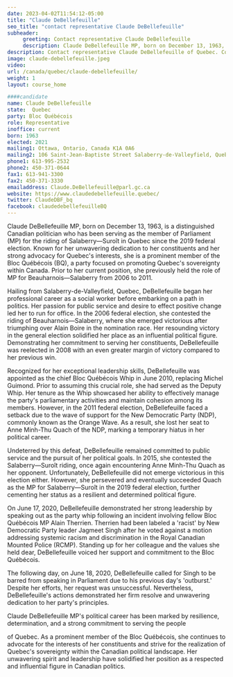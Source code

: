 ```yaml
---
date: 2023-04-02T11:54:12-05:00
title: "Claude DeBellefeuille"
seo_title: "contact representative Claude DeBellefeuille"
subheader:
     greeting: Contact representative Claude DeBellefeuille
     description: Claude DeBellefeuille MP, born on December 13, 1963, is a distinguished Canadian politician who has been serving as the member of Parliament (MP) for the riding of Salaberry—Suroît in Quebec since the 2019 federal election.
description: Contact representative Claude DeBellefeuille of Quebec. Contact information for Claude DeBellefeuille includes email address, phone number, and mailing address.
image: claude-debellefeuille.jpeg
video:
url: /canada/quebec/claude-debellefeuille/
weight: 1
layout: course_home

####candidate
name: Claude DeBellefeuille
state:	Quebec
party: Bloc Québécois
role: Representative
inoffice: current
born: 1963
elected: 2021
mailing1: Ottawa, Ontario, Canada K1A 0A6
mailing2: 106 Saint-Jean-Baptiste Street Salaberry-de-Valleyfield, Quebec J6T 1Z8
phone1: 613-995-2532
phone2: 450-371-0644
fax1: 613-941-3300
fax2: 450-371-3330
emailaddress: Claude.DeBellefeuille@parl.gc.ca
website: https://www.claudedebellefeuille.quebec/
twitter: ClaudeDBF_bq
facebook: claudedebellefeuilleBQ
---
```


Claude DeBellefeuille MP, born on December 13, 1963, is a distinguished Canadian politician who has been serving as the member of Parliament (MP) for the riding of Salaberry—Suroît in Quebec since the 2019 federal election. Known for her unwavering dedication to her constituents and her strong advocacy for Quebec's interests, she is a prominent member of the Bloc Québécois (BQ), a party focused on promoting Quebec's sovereignty within Canada. Prior to her current position, she previously held the role of MP for Beauharnois—Salaberry from 2006 to 2011.

Hailing from Salaberry-de-Valleyfield, Quebec, DeBellefeuille began her professional career as a social worker before embarking on a path in politics. Her passion for public service and desire to effect positive change led her to run for office. In the 2006 federal election, she contested the riding of Beauharnois—Salaberry, where she emerged victorious after triumphing over Alain Boire in the nomination race. Her resounding victory in the general election solidified her place as an influential political figure. Demonstrating her commitment to serving her constituents, DeBellefeuille was reelected in 2008 with an even greater margin of victory compared to her previous win.

Recognized for her exceptional leadership skills, DeBellefeuille was appointed as the chief Bloc Québécois Whip in June 2010, replacing Michel Guimond. Prior to assuming this crucial role, she had served as the Deputy Whip. Her tenure as the Whip showcased her ability to effectively manage the party's parliamentary activities and maintain cohesion among its members. However, in the 2011 federal election, DeBellefeuille faced a setback due to the wave of support for the New Democratic Party (NDP), commonly known as the Orange Wave. As a result, she lost her seat to Anne Minh-Thu Quach of the NDP, marking a temporary hiatus in her political career.

Undeterred by this defeat, DeBellefeuille remained committed to public service and the pursuit of her political goals. In 2015, she contested the Salaberry—Suroît riding, once again encountering Anne Minh-Thu Quach as her opponent. Unfortunately, DeBellefeuille did not emerge victorious in this election either. However, she persevered and eventually succeeded Quach as the MP for Salaberry—Suroît in the 2019 federal election, further cementing her status as a resilient and determined political figure.

On June 17, 2020, DeBellefeuille demonstrated her strong leadership by speaking out as the party whip following an incident involving fellow Bloc Québécois MP Alain Therrien. Therrien had been labeled a 'racist' by New Democratic Party leader Jagmeet Singh after he voted against a motion addressing systemic racism and discrimination in the Royal Canadian Mounted Police (RCMP). Standing up for her colleague and the values she held dear, DeBellefeuille voiced her support and commitment to the Bloc Québécois.

The following day, on June 18, 2020, DeBellefeuille called for Singh to be barred from speaking in Parliament due to his previous day's 'outburst.' Despite her efforts, her request was unsuccessful. Nevertheless, DeBellefeuille's actions demonstrated her firm resolve and unwavering dedication to her party's principles.

Claude DeBellefeuille MP's political career has been marked by resilience, determination, and a strong commitment to serving the people

 of Quebec. As a prominent member of the Bloc Québécois, she continues to advocate for the interests of her constituents and strive for the realization of Quebec's sovereignty within the Canadian political landscape. Her unwavering spirit and leadership have solidified her position as a respected and influential figure in Canadian politics.
